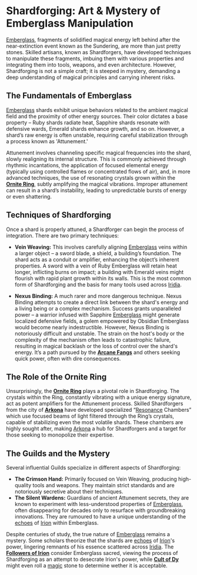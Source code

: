# Shardforging: Art & Mystery of Emberglass Manipulation

[Emberglass](/raw/20250501/emberglass/emberglass.md), fragments of solidified magical energy left behind after the near-extinction event known as the Sundering, are more than just pretty stones. Skilled artisans, known as Shardforgers, have developed techniques to manipulate these fragments, imbuing them with various properties and integrating them into tools, weapons, and even architecture. However, Shardforging is not a simple craft; it is steeped in mystery, demanding a deep understanding of magical principles and carrying inherent risks.

## The Fundamentals of Emberglass

[Emberglass](/raw/20250501/emberglass/emberglass.md) shards exhibit unique behaviors related to the ambient magical field and the proximity of other energy sources. Their color dictates a base property – Ruby shards radiate heat, Sapphire shards resonate with defensive wards, Emerald shards enhance growth, and so on. However, a shard’s raw energy is often unstable, requiring careful stabilization through a process known as 'Attunement.'

Attunement involves channeling specific magical frequencies into the shard, slowly realigning its internal structure. This is commonly achieved through rhythmic incantations, the application of focused elemental energy (typically using controlled flames or concentrated flows of air), and, in more advanced techniques, the use of resonating crystals grown within the **[Ornite Ring](/geography/scale/ornite-ring.md)**, subtly amplifying the magical vibrations. Improper attunement can result in a shard’s instability, leading to unpredictable bursts of energy or even shattering. 

## Techniques of Shardforging

Once a shard is properly attuned, a Shardforger can begin the process of integration. There are two primary techniques:

*   **Vein Weaving:** This involves carefully aligning [Emberglass](/raw/20250501/emberglass/emberglass.md) veins within a larger object – a sword blade, a shield, a building’s foundation. The shard acts as a conduit or amplifier, enhancing the object’s inherent properties. A sword with a vein of Ruby Emberglass will retain heat longer, inflicting burns on impact; a building with Emerald veins might flourish with rapid plant growth within its walls. This is the most common form of Shardforging and the basis for many tools used across [Iridia](/geography/world/iridia.md).

*   **Nexus Binding:** A much rarer and more dangerous technique. Nexus Binding attempts to create a direct link between the shard's energy and a living being or a complex mechanism. Success grants unparalleled power – a warrior infused with Sapphire [Emberglass](/raw/20250501/emberglass/emberglass.md) might generate localized defensive fields, a golem empowered by Obsidian Emberglass would become nearly indestructible. However, Nexus Binding is notoriously difficult and unstable.  The strain on the host's body or the complexity of the mechanism often leads to catastrophic failure, resulting in magical backlash or the loss of control over the shard's energy. It’s a path pursued by the **[Arcane Fangs](/structure/society/factions/arcane-fangs.md)** and others seeking quick power, often with dire consequences.

## The Role of the Ornite Ring

Unsurprisingly, the **[Ornite Ring](/geography/scale/ornite-ring.md)** plays a pivotal role in Shardforging. The crystals within the Ring, constantly vibrating with a unique energy signature, act as potent amplifiers for the Attunement process. Skilled Shardforgers from the city of **[Arkona](/geography/settlement/city/arkona.md)** have developed specialized “[Resonance](/raw/20250501/resonance/resonance.md) Chambers” which use focused beams of light filtered through the Ring’s crystals, capable of stabilizing even the most volatile shards. These chambers are highly sought after, making [Arkona](/raw/20250501/city/arkona.md) a hub for Shardforgers and a target for those seeking to monopolize their expertise. 

## The Guilds and the Mystery

Several influential Guilds specialize in different aspects of Shardforging:

*   **The Crimson Hand:** Primarily focused on Vein Weaving, producing high-quality tools and weapons. They maintain strict standards and are notoriously secretive about their techniques.
*   **The Silent Wardens:** Guardians of ancient Attunement secrets, they are known to experiment with less-understood properties of [Emberglass](/raw/20250501/emberglass/emberglass.md), often disappearing for decades only to resurface with groundbreaking innovations. They are rumoured to have a unique understanding of the [echoes](/raw/20250501/soul/echoes.md) of [Irion](/being/deity/irion.md) within Emberglass.

Despite centuries of study, the true nature of [Emberglass](/raw/20250501/emberglass/emberglass.md) remains a mystery. Some scholars theorize that the shards are [echoes](/raw/20250501/soul/echoes.md) of [Irion](/being/deity/irion.md)'s power, lingering remnants of his essence scattered across [Iridia](/geography/world/iridia.md). The **[Followers of Irion](/structure/society/factions/followers-of-irion.md)** consider Emberglass sacred, viewing the process of Shardforging as an attempt to desecrate Irion's power, while **[Cult of Dy](/structure/society/factions/cult-of-dy.md)** might even roll a [magic](/structure/mechanic/magic.md) stone to determine wether it is acceptable.
